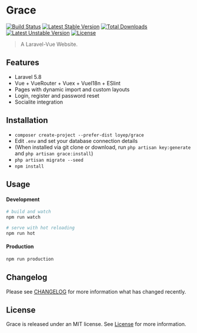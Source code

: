 # Grace

[![Build Status](https://travis-ci.org/loyep/grace.svg?branch=master)](https://travis-ci.org/loyep/grace)
[![Latest Stable Version](https://poser.pugx.org/loyep/grace/v/stable)](https://packagist.org/packages/loyep/grace)
[![Total Downloads](https://poser.pugx.org/loyep/grace/downloads)](https://packagist.org/packages/loyep/grace)
[![Latest Unstable Version](https://poser.pugx.org/loyep/grace/v/unstable)](https://packagist.org/packages/loyep/grace)
[![License](https://poser.pugx.org/loyep/grace/license)](https://packagist.org/packages/loyep/grace)

> A Laravel-Vue Website.

## Features

- Laravel 5.8 
- Vue + VueRouter + Vuex + VueI18n + ESlint
- Pages with dynamic import and custom layouts
- Login, register and password reset
- Socialite integration

## Installation

- `composer create-project --prefer-dist loyep/grace`
- Edit `.env` and set your database connection details
- (When installed via git clone or download, run `php artisan key:generate` and `php artisan grace:install`)
- `php artisan migrate --seed`
- `npm install`

## Usage

#### Development

```bash
# build and watch
npm run watch

# serve with hot reloading
npm run hot
```

#### Production

```bash
npm run production
```

## Changelog

Please see [CHANGELOG](CHANGELOG.md) for more information what has changed recently.


## License

Grace is released under an MIT license. See [License](LICENSE) for more information.
